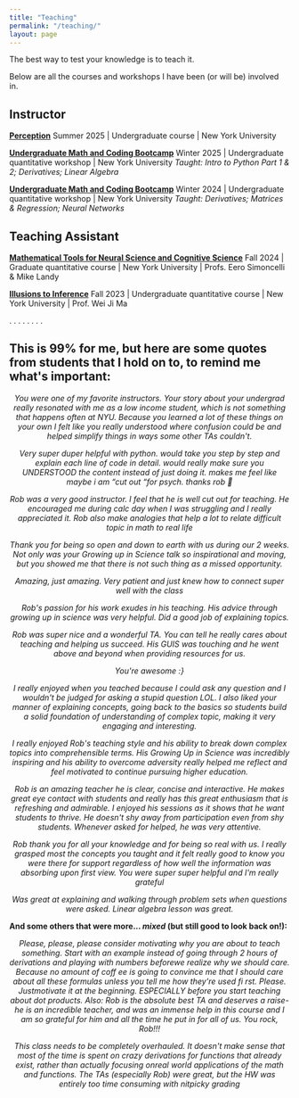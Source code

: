 ```yaml
---
title: "Teaching"
permalink: "/teaching/"
layout: page
---
```


The best way to test your knowledge is to teach it. 

Below are all the courses and workshops I have been (or will be) involved in.

## Instructor
[**Perception**]()
Summer 2025 | Undergraduate course | New York University

[**Undergraduate Math and Coding Bootcamp**]()
Winter 2025 | Undergraduate quantitative workshop | New York University
*Taught: Intro to Python Part 1 & 2; Derivatives; Linear Algebra*

[**Undergraduate Math and Coding Bootcamp**]()
Winter 2024 | Undergraduate quantitative workshop | New York University
*Taught: Derivatives; Matrices & Regression; Neural Networks*


## Teaching Assistant
[**Mathematical Tools for Neural Science and Cognitive Science**]()
Fall 2024 | Graduate quantitative course | New York University | Profs. Eero Simoncelli & Mike Landy

[**Illusions to Inference**]()
Fall 2023 | Undergraduate quantitative course | New York University | Prof. Wei Ji Ma

.
.
.
.
.
.
.
.



## This is 99% for me, but here are some quotes from students that I hold on to, to remind me what's important:
<p style="text-align: center;"><i>You were one of my favorite instructors. Your story about your undergrad really resonated with me as a low income student, which is not something that happens often at NYU. Because you learned a lot of these things on your own I felt like you really understood where confusion could be and helped simplify things in ways some other TAs couldn't.</i></p>


<p style="text-align: center;"><i>Very super duper helpful with python. would take you step by step and explain each line of code in detail. would really make sure you UNDERSTOOD the content instead of just doing it. makes me feel like maybe i am “cut out “for psych. thanks rob 🙏</i></p>

<p style="text-align: center;"><i>Rob was a very good instructor. I feel that he is well cut out for teaching. He encouraged me during calc day when I was struggling and I really appreciated it. Rob also make analogies that help a lot to relate difficult topic in math to real life</i></p>

<p style="text-align: center;"><i>Thank you for being so open and down to earth with us during our 2 weeks. Not only was your Growing up in Science talk so inspirational and moving, but you showed me that there is not such thing as a missed opportunity.</i></p>

<p style="text-align: center;"><i>Amazing, just amazing. Very patient and just knew how to connect super well with the class</i></p>

<p style="text-align: center;"><i>Rob's passion for his work exudes in his teaching. His advice through growing up in science was very helpful. Did a good job of explaining topics.</i></p>

<p style="text-align: center;"><i>Rob was super nice and a wonderful TA. You can tell he really cares about teaching and helping us succeed. His GUIS was touching and he went above and beyond when providing resources for us.</i></p>

<p style="text-align: center;"><i>You're awesome :}</i></p>

<p style="text-align: center;"><i>I really enjoyed when you teached because I could ask any question and I wouldn't be judged for asking a stupid question LOL. I also liked your manner of explaining concepts, going back to the basics so students build a solid foundation of understanding of complex topic, making it very engaging and interesting.</i></p>

<p style="text-align: center;"><i>I really enjoyed Rob's teaching style and his ability to break down complex topics into comprehensible terms. His Growing Up in Science was incredibly inspiring and his ability to overcome adversity really helped me reflect and feel motivated to continue pursuing higher education.</i></p>

<p style="text-align: center;"><i>Rob is an amazing teacher he is clear, concise and interactive. He makes great eye contact with students and really has this great enthusiasm that is refreshing and admirable. I enjoyed his sessions as it shows that he want students to thrive. He doesn't shy away from participation even from shy students. Whenever asked for helped, he was very attentive.</i></p>

<p style="text-align: center;"><i>Rob thank you for all your knowledge and for being so real with us. I really grasped most the concepts you taught and it felt really good to know you were there for support regardless of how well the information was absorbing upon first view. You were super super helpful and I'm really grateful</i></p>

<p style="text-align: center;"><i>Was great at explaining and walking through problem sets when questions were asked. Linear algebra lesson was great.</i></p>

**And some others that were more... *mixed* (but still good to look back on!):**

<p style="text-align: center;"><i>Please, please, please consider motivating why you are about to teach something. Start with an example instead of going through 2 hours of derivations and playing with numbers beforewe realize why we should care. Because no amount of coff ee is going to convince me that I should care about all these formulas unless you tell me how they're used fi rst. Please. Justmotivate it at the beginning. ESPECIALLY before you start teaching about dot products. Also: Rob is the absolute best TA and deserves a raise- he is an incredible teacher, and was an immense help in this course and I am so grateful for him and all the time he put in for all of us. You rock, Rob!!!</i></p>

<p style="text-align: center;"><i>This class needs to be completely overhauled. It doesn't make sense that most of the time is spent on crazy derivations for functions that already exist, rather than actually focusing onreal world applications of the math and functions. The TAs (especially Rob) were great, but the HW was entirely too time consuming with nitpicky grading</i></p>